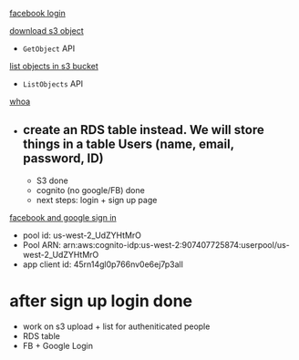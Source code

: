 [facebook login](https://serverless-stack.com/chapters/facebook-login-with-cognito-using-aws-amplify.html)

[download s3 object](https://stackoverflow.com/questions/16799956/javascript-to-download-a-file-from-amazon-s3-bucket)
  - `GetObject` API

[list objects in s3 bucket](https://docs.aws.amazon.com/AWSJavaScriptSDK/latest/AWS/S3.html#listObjects-property)
  - `ListObjects` API

[whoa](https://serverless-stack.com/chapters/create-a-login-page.html)
- create an RDS table instead. We will store things in a table Users (name, email, password, ID)
  - 
  - S3 done
  - cognito (no google/FB) done
  - next steps: login + sign up page

[facebook and google sign in](https://medium.com/wolox-driving-innovation/integrating-social-media-to-your-app-with-aws-cognito-8943329aa89b)


- pool id: us-west-2_UdZYHtMrO
- Pool ARN: arn:aws:cognito-idp:us-west-2:907407725874:userpool/us-west-2_UdZYHtMrO
- app client id: 45rn14gl0p766nv0e6ej7p3all


# after sign up login done
- work on s3 upload + list for autheniticated people
- RDS table
- FB + Google Login 

